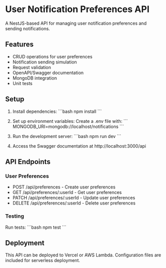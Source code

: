 # User Notification Preferences API

A NestJS-based API for managing user notification preferences and sending notifications.

## Features

- CRUD operations for user preferences
- Notification sending simulation
- Request validation
- OpenAPI/Swagger documentation
- MongoDB integration
- Unit tests

## Setup

1. Install dependencies:
\`\`\`bash
npm install
\`\`\`

2. Set up environment variables:
Create a .env file with:
\`\`\`
MONGODB_URI=mongodb://localhost/notifications
\`\`\`

3. Run the development server:
\`\`\`bash
npm run dev
\`\`\`

4. Access the Swagger documentation at http://localhost:3000/api

## API Endpoints

### User Preferences
- POST /api/preferences - Create user preferences
- GET /api/preferences/:userId - Get user preferences
- PATCH /api/preferences/:userId - Update user preferences
- DELETE /api/preferences/:userId - Delete user preferences

### Testing

Run tests:
\`\`\`bash
npm test
\`\`\`

## Deployment

This API can be deployed to Vercel or AWS Lambda. Configuration files are included for serverless deployment.